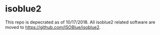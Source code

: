 # isoblue2

This repo is depecrated as of 10/17/2018. All isoblue2 related software are moved to https://github.com/ISOBlue/isoblue2.
